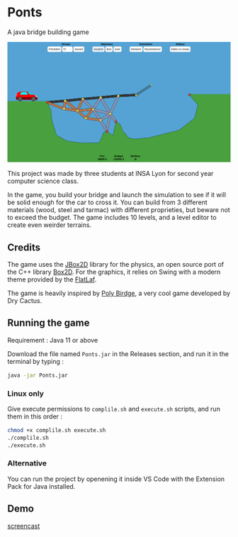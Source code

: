# Ponts

A java bridge building game

![screenshot](screenshot.png)

This project was made by three students at INSA Lyon for second year computer science class.

In the game, you build your bridge and launch the simulation to see if it will be solid enough for the car to cross it. You can build from 3 different materials (wood, steel and tarmac) with different proprieties, but beware not to exceed the budget. The game includes 10 levels, and a level editor to create even weirder terrains.

## Credits

The game uses the [JBox2D](https://github.com/jbox2d/jbox2d) library for the physics, an open source port of the C++ library [Box2D](https://box2d.org/).
For the graphics, it relies on Swing with a modern theme provided by the [FlatLaf](https://www.formdev.com/flatlaf/themes/).

The game is heavily inspired by [Poly Birdge](http://polybridge.drycactus.com/), a very cool game developed by Dry Cactus.

## Running the game

Requirement : Java 11 or above

Download the file named `Ponts.jar` in the Releases section, and run it in the terminal by typing :

```bash
java -jar Ponts.jar
```

### Linux only

Give execute permissions to `complile.sh` and `execute.sh` scripts, and run them in this order :

```bash
chmod +x complile.sh execute.sh
./complile.sh
./execute.sh
```

### Alternative

You can run the project by openening it inside VS Code with the Extension Pack for Java installed.

## Demo

[screencast](https://user-images.githubusercontent.com/32977249/201428102-d889df1f-99a6-46f5-9da4-680b92a400e5.webm)
